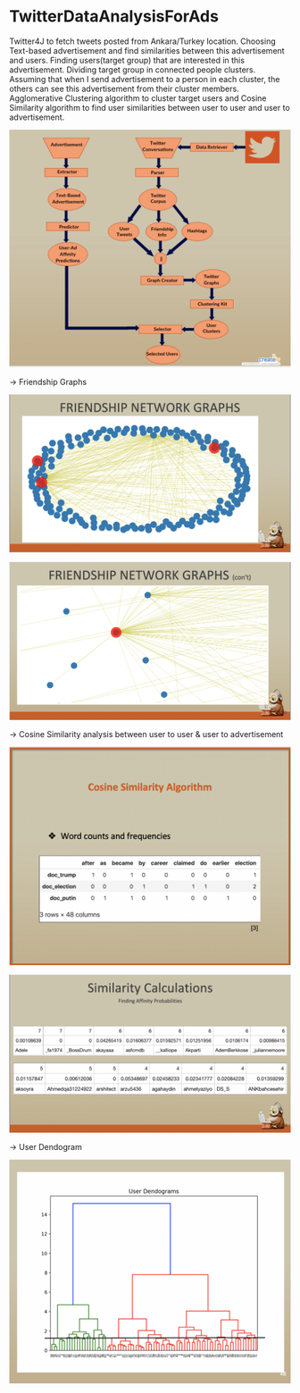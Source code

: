 # TwitterDataAnalysisForAds
Twitter4J to fetch tweets posted from Ankara/Turkey location. 
Choosing Text-based advertisement and find similarities between this advertisement and users.
Finding users(target group) that are interested in this advertisement.
Dividing target group in connected people clusters. 
Assuming that when I send advertisement to a person in each cluster, the others can see this advertisement from their cluster members.
Agglomerative Clustering algorithm to cluster target users and Cosine Similarity algorithm to find user similarities between user to user and user to advertisement.  


![Screenshot](pathway.png)



-> Friendship Graphs

![Friendship](https://github.com/hmyenilmez24/Twitter-Analysis-for-Advertisements/blob/master/images/Friendship.png)


![Friendship2](https://github.com/hmyenilmez24/Twitter-Analysis-for-Advertisements/blob/master/images/Friendship2.png)




-> Cosine Similarity analysis between user to user & user to advertisement

![CosineSimilarity](https://github.com/hmyenilmez24/Twitter-Analysis-for-Advertisements/blob/master/images/CosineSimilarity.png)


![CosineSimilarity2](https://github.com/hmyenilmez24/Twitter-Analysis-for-Advertisements/blob/master/images/SimilarityCalculations.png)



-> User Dendogram

![User Dendogram](https://github.com/hmyenilmez24/Twitter-Analysis-for-Advertisements/blob/master/images/UserDendogram.png)
